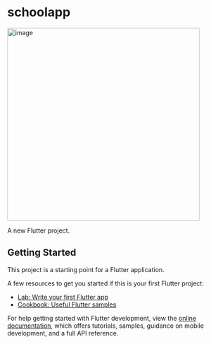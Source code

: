 # schoolapp


<img width="437" alt="image" src="https://user-images.githubusercontent.com/8116271/186984534-55f98899-e562-4ca0-8818-fbde17632ca0.png">




A new Flutter project.

## Getting Started

This project is a starting point for a Flutter application.

A few resources to get you started if this is your first Flutter project:

- [Lab: Write your first Flutter app](https://docs.flutter.dev/get-started/codelab)
- [Cookbook: Useful Flutter samples](https://docs.flutter.dev/cookbook)

For help getting started with Flutter development, view the
[online documentation](https://docs.flutter.dev/), which offers tutorials,
samples, guidance on mobile development, and a full API reference.






